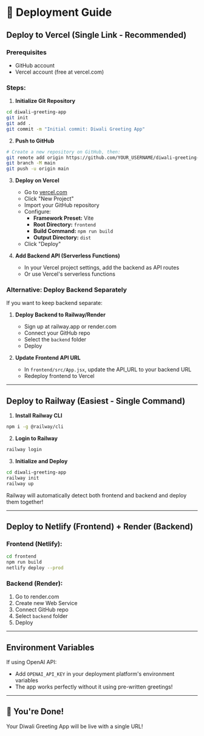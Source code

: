 # 🚀 Deployment Guide

## Deploy to Vercel (Single Link - Recommended)

### Prerequisites
- GitHub account
- Vercel account (free at vercel.com)

### Steps:

1. **Initialize Git Repository**
```bash
cd diwali-greeting-app
git init
git add .
git commit -m "Initial commit: Diwali Greeting App"
```

2. **Push to GitHub**
```bash
# Create a new repository on GitHub, then:
git remote add origin https://github.com/YOUR_USERNAME/diwali-greeting-app.git
git branch -M main
git push -u origin main
```

3. **Deploy on Vercel**
   - Go to [vercel.com](https://vercel.com)
   - Click "New Project"
   - Import your GitHub repository
   - Configure:
     - **Framework Preset:** Vite
     - **Root Directory:** `frontend`
     - **Build Command:** `npm run build`
     - **Output Directory:** `dist`
   - Click "Deploy"

4. **Add Backend API (Serverless Functions)**
   - In your Vercel project settings, add the backend as API routes
   - Or use Vercel's serverless functions

### Alternative: Deploy Backend Separately

If you want to keep backend separate:

1. **Deploy Backend to Railway/Render**
   - Sign up at railway.app or render.com
   - Connect your GitHub repo
   - Select the `backend` folder
   - Deploy

2. **Update Frontend API URL**
   - In `frontend/src/App.jsx`, update the API_URL to your backend URL
   - Redeploy frontend to Vercel

---

## Deploy to Railway (Easiest - Single Command)

1. **Install Railway CLI**
```bash
npm i -g @railway/cli
```

2. **Login to Railway**
```bash
railway login
```

3. **Initialize and Deploy**
```bash
cd diwali-greeting-app
railway init
railway up
```

Railway will automatically detect both frontend and backend and deploy them together!

---

## Deploy to Netlify (Frontend) + Render (Backend)

### Frontend (Netlify):
```bash
cd frontend
npm run build
netlify deploy --prod
```

### Backend (Render):
1. Go to render.com
2. Create new Web Service
3. Connect GitHub repo
4. Select `backend` folder
5. Deploy

---

## Environment Variables

If using OpenAI API:
- Add `OPENAI_API_KEY` in your deployment platform's environment variables
- The app works perfectly without it using pre-written greetings!

---

## 🎉 You're Done!

Your Diwali Greeting App will be live with a single URL!
